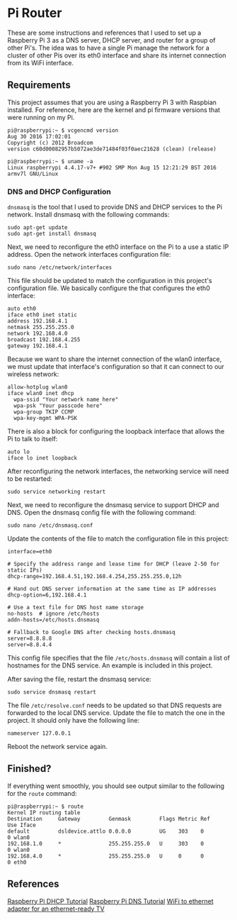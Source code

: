 # Pi Router
These are some instructions and references that I used to set up a Raspberry Pi 3 as a DNS server, DHCP server, and
router for a group of other Pi's.  The idea was to have a single Pi manage the network for a cluster of other Pis over
its eth0 interface and share its internet connection from its WiFi interface.

## Requirements
This project assumes that you are using a Raspberry Pi 3 with Raspbian installed.  For reference, here are the kernel
and pi firmware versions that were running on my Pi.
```
pi@raspberrypi:~ $ vcgencmd version
Aug 30 2016 17:02:01 
Copyright (c) 2012 Broadcom
version c60d00082957b5072ae3de71484f03f0aec21628 (clean) (release)
```
```
pi@raspberrypi:~ $ uname -a
Linux raspberrypi 4.4.17-v7+ #902 SMP Mon Aug 15 12:21:29 BST 2016 armv7l GNU/Linux
```

### DNS and DHCP Configuration
`dnsmasq` is the tool that I used to provide DNS and DHCP services to the Pi network.  Install dnsmasq with the
following commands:
```shell
sudo apt-get update
sudo apt-get install dnsmasq
```

Next, we need to reconfigure the eth0 interface on the Pi to a use a static IP address.  Open the network interfaces
configuration file:
```shell
sudo nano /etc/network/interfaces
```
This file should be updated to match the configuration in this project's configuration file.  We basically configure the
that configures the eth0 interface:
```
auto eth0
iface eth0 inet static
address 192.168.4.1
netmask 255.255.255.0
network 192.168.4.0
broadcast 192.168.4.255
gateway 192.168.4.1
```
Because we want to share the internet connection of the wlan0 interface, we must update that interface's configuration 
so that it can connect to our wireless network:
```
allow-hotplug wlan0
iface wlan0 inet dhcp
  wpa-ssid "Your network name here"
  wpa-psk "Your passcode here"
  wpa-group TKIP CCMP
  wpa-key-mgmt WPA-PSK

```

There is also a block for configuring the loopback interface that allows the Pi to talk to itself:
```
auto lo
iface lo inet loopback
```

After reconfiguring the network interfaces, the networking service will need to be restarted:
```shell
sudo service networking restart
```

Next, we need to reconfigure the dnsmasq service to support DHCP and DNS.  Open the dnsmasq config file with the
following command:
```shell
sudo nano /etc/dnsmasq.conf
```

Update the contents of the file to match the configuration file in this project:
```
interface=eth0

# Specify the address range and lease time for DHCP (leave 2-50 for static IPs)
dhcp-range=192.168.4.51,192.168.4.254,255.255.255.0,12h

# Hand out DNS server information at the same time as IP addresses
dhcp-option=6,192.168.4.1

# Use a text file for DNS host name storage
no-hosts  # ignore /etc/hosts
addn-hosts=/etc/hosts.dnsmasq

# Fallback to Google DNS after checking hosts.dnsmasq
server=8.8.8.8
server=8.8.4.4
```

This config file specifies that the file `/etc/hosts.dnsmasq` will contain a list of hostnames for the DNS service.  An
example is included in this project.

After saving the file, restart the dnsmasq service:
```shell
sudo service dnsmasq restart
```

The file `/etc/resolve.conf` needs to be updated so that DNS requests are forwarded to the local DNS service.  Update
the file to match the one in the project.  It should only have the following line:
```
nameserver 127.0.0.1
```

Reboot the network service again.


## Finished?
If everything went smoothly, you should see output similar to the following for the `route` command:
```
pi@raspberrypi:~ $ route
Kernel IP routing table
Destination     Gateway         Genmask         Flags Metric Ref    Use Iface
default         dsldevice.attlo 0.0.0.0         UG    303    0        0 wlan0
192.168.1.0     *               255.255.255.0   U     303    0        0 wlan0
192.168.4.0     *               255.255.255.0   U     0      0        0 eth0
```

## References
[Raspberry Pi DHCP Tutorial](https://www.raspberrypi.org/learning/networking-lessons/lesson-3/plan/)
[Raspberry Pi DNS Tutorial](https://www.raspberrypi.org/learning/networking-lessons/lesson-4/plan/)
[WiFi to ethernet adapter for an ethernet-ready TV](https://rbnrpi.wordpress.com/project-list/wifi-to-ethernet-adapter-for-an-ethernet-ready-tv/)